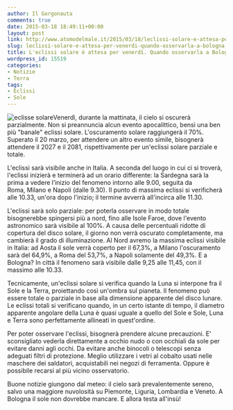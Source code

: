 ```yaml
---
author: Il Gorgonauta
comments: true
date: 2015-03-18 18:49:11+00:00
layout: post
link: http://www.atomodelmale.it/2015/03/18/leclissi-solare-e-attesa-per-venerdi-quando-osservarla-a-bologna/
slug: leclissi-solare-e-attesa-per-venerdi-quando-osservarla-a-bologna
title: L'eclissi solare è attesa per venerdì. Quando osservarla a Bologna
wordpress_id: 15519
categories:
- Notizie
- Terra
tags:
- Eclissi
- Sole
---
```


![eclisse solare](http://www.atomodelmale.it/wp-content/uploads/2015/03/eclisse-solare-300x227.jpg)Venerdì, durante la mattinata, il cielo si oscurerà parzialmente. Non si preannuncia alcun evento apocalittico, bensì una ben più "banale" eclissi solare. L'oscuramento solare raggiungerà il 70%. Superato il 20 marzo, per attendere un altro evento simile, bisognerà attendere il 2027 e il 2081, rispettivamente per un'eclissi solare parziale e totale.

L'eclissi sarà visibile anche in Italia. A seconda del luogo in cui ci si troverà, l'eclissi inizierà e terminerà ad un orario differente: la Sardegna sarà la prima a vedere l’inizio del fenomeno intorno alle 9.00, seguita da Roma, Milano e Napoli (dalle 9.30). Il punto di massima eclissi si verificherà alle 10.33, un'ora dopo l'inizio; il termine avverrà all'incirca alle 11.30.


L'eclissi sarà solo parziale: per poterla osservare in modo totale bisognerebbe spingersi più a nord, fino alle Isole Faroe, dove l'evento astronomico sarà visibile al 100%. A causa delle percentuali ridotte di copertura del disco solare, il giorno non verrà oscurato completamente, ma cambierà il grado di illuminazione. Al Nord avremo la massima eclissi visibile in Italia: ad Aosta il sole verrà coperto per il 67,3%, a Milano l'oscuramento sarà del 64,9%, a Roma del 53,7%, a Napoli solamente del 49,3%. E a Bologna? In città il fenomeno sarà visibile dalle 9,25 alle 11,45, con il massimo alle 10.33.

Tecnicamente, un'eclissi solare si verifica quando la Luna si interpone fra il Sole e la Terra, proiettando così un'ombra sul pianeta. Il fenomeno può essere totale o parziale in base alla dimensione apparente del disco lunare. Le eclissi totali si verificano quando, in un certo istante di tempo, il diametro apparente angolare della Luna è quasi uguale a quello del Sole e Sole, Luna e Terra sono perfettamente allineati in quest'ordine.

Per poter osservare l'eclissi, bisognerà prendere alcune precauzioni. E' sconsigliato vederla direttamente a occhio nudo o con occhiali da sole per evitare danni agli occhi. Da evitare anche binocoli o telescopi senza adeguati filtri di protezione. Meglio utilizzare i vetri al cobalto usati nelle maschere dei saldatori, acquistabili nei negozi di ferramenta. Oppure è possibile recarsi al più vicino osservatorio.

Buone notizie giungono dal meteo: il cielo sarà prevalentemente sereno, salvo una maggiore nuvolosità su Piemonte, Liguria, Lombardia e Veneto. A Bologna il sole non dovrebbe mancare. E allora testa all'insù!
